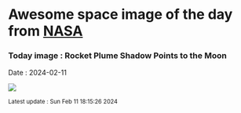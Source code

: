 
# Awesome space image of the day from [NASA](https://api.nasa.gov/)

### Today image : Rocket Plume Shadow Points to the Moon
Date : 2024-02-11

![](https://apod.nasa.gov/apod/image/2402/sts98plume_nasa_960.jpg)

<small>Latest update : Sun Feb 11 18:15:26 2024</small>
        